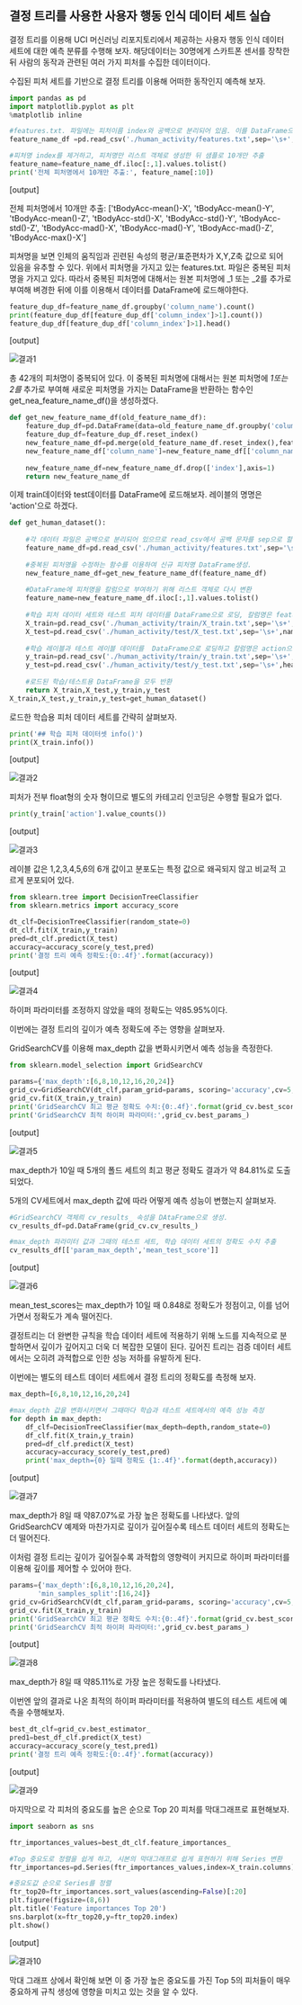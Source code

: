 ## 결정 트리를 사용한 사용자 행동 인식 데이터 세트 실습

결정 트리를 이용해 UCI 머신러닝 리포지토리에서 제공하는 사용자 행동 인식 데이터 세트에 대한 예측 분류를 수행해 보자. 해당데이터는 30명에게 스카트폰 센서를 장착한 뒤 사람의 동작과 관련된 여러 가지 피처를 수집한 데이터이다.

수집된 피처 세트를 기반으로 결정 트리를 이용해 어떠한 동작인지 예측해 보자.

```python
import pandas as pd
import matplotlib.pyplot as plt
%matplotlib inline

#features.txt. 파일에는 피처이름 index와 공백으로 분리되어 있음. 이를 DataFrame으로 로드.
feature_name_df =pd.read_csv('./human_activity/features.txt',sep='\s+',header=None,names=['column_index','column_name'])

#피처명 index를 제거하고, 피처명만 리스트 객체로 생성한 뒤 샘플로 10개만 추출
feature_name=feature_name_df.iloc[:,1].values.tolist()
print('전체 피처명에서 10개만 추출:', feature_name[:10])
```

[output]

전체 피처명에서 10개만 추출: ['tBodyAcc-mean()-X', 'tBodyAcc-mean()-Y', 'tBodyAcc-mean()-Z', 'tBodyAcc-std()-X', 'tBodyAcc-std()-Y', 'tBodyAcc-std()-Z', 'tBodyAcc-mad()-X', 'tBodyAcc-mad()-Y', 'tBodyAcc-mad()-Z', 'tBodyAcc-max()-X']

피쳐명을 보면 인체의 움직임과 괸련된 속성의 평균/표준편차가  X,Y,Z축 값으로 되어 있음을 유추할 수 있다. 위에서 피처명을 가지고 있는 features.txt. 파일은 중복된 피처명을 가지고 있다. 따라서 중복된 피처명에 대해서는 원본 피처명에 _1 또는 _2를 추가로 부여해 벼경한 뒤에 이를 이용해서 데이터를 DataFrame에 로드해야한다.

```python
feature_dup_df=feature_name_df.groupby('column_name').count()
print(feature_dup_df[feature_dup_df['column_index']>1].count())
feature_dup_df[feature_dup_df['column_index']>1].head()
```

[output]

![결과1](https://s3.us-west-2.amazonaws.com/secure.notion-static.com/2051114b-587b-4500-87cb-02254ab26e59/Untitled.png?X-Amz-Algorithm=AWS4-HMAC-SHA256&X-Amz-Credential=AKIAT73L2G45O3KS52Y5%2F20210607%2Fus-west-2%2Fs3%2Faws4_request&X-Amz-Date=20210607T153546Z&X-Amz-Expires=86400&X-Amz-Signature=49cbc66b18294dc1e50e2ee1cc50a47fdce772c923233b22479f4239227f8f1b&X-Amz-SignedHeaders=host&response-content-disposition=filename%20%3D%22Untitled.png%22)

총 42개의 피처명이 중복되어 있다. 이 중복된 피처명에 대해서는 원본 피처명에 *1또는 2를* 추가로 부여해 새로운 피처명을 가지는 DataFrame을 반환하는 함수인 get_nea_feature_name_df()을 생성하겠다.

```python
def get_new_feature_name_df(old_feature_name_df):
    feature_dup_df=pd.DataFrame(data=old_feature_name_df.groupby('column_name').cumcount(),columns=['dup_cnt'])
    feature_dup_df=feature_dup_df.reset_index()
    new_feature_name_df=pd.merge(old_feature_name_df.reset_index(),feature_dup_df,how='outer')
    new_feature_name_df['column_name']=new_feature_name_df[['column_name','dup_cnt']].apply(lambda x : x[0]+'_'+str(x[1]) 
                                                                                            if x[1]>0 else x[0], axis=1)
    new_feature_name_df=new_feature_name_df.drop(['index'],axis=1)
    return new_feature_name_df
```

이제  train데이터와 test데이터를  DataFrame에 로드해보자. 레이블의 명명은 'action'으로 하겠다.

```python
def get_human_dataset():
    
    #각 데이터 파일은 공백으로 분리되어 있으므로 read_csv에서 공백 문자를 sep으로 할당.
    feature_name_df=pd.read_csv('./human_activity/features.txt',sep='\s+',header=None,names=['column_index','column_name'])
    
    #중복된 피처명을 수정하는 함수를 이용하여 신규 피처명 DataFrame생성.
    new_feature_name_df=get_new_feature_name_df(feature_name_df)
    
    #DataFrame에 피처명을 칼럼으로 부여하기 위해 리스트 객체로 다시 변환
    feature_name=new_feature_name_df.iloc[:,1].values.tolist()
    
    #학습 피처 데이터 세트와 테스트 피처 데이터를 DataFrame으로 로딩, 칼럼명은 feature_name 적용
    X_train=pd.read_csv('./human_activity/train/X_train.txt',sep='\s+',names=feature_name)
    X_test=pd.read_csv('./human_activity/test/X_test.txt',sep='\s+',names=feature_name)
    
    #학습 레이블과 테스트 레이블 데이터를  DataFrame으로 로딩하고 칼럼명은 action으로 부여
    y_train=pd.read_csv('./human_activity/train/y_train.txt',sep='\s+',header=None,names=['action'])
    y_test=pd.read_csv('./human_activity/test/y_test.txt',sep='\s+',header=None,names=['action'])
    
    #로드된 학습/테스트용 DataFrame을 모두 반환
    return X_train,X_test,y_train,y_test
X_train,X_test,y_train,y_test=get_human_dataset()
```

로드한 학습용 피처 데이터 세트를 간략히 살펴보자.

```python
print('## 학습 피처 데이터셋 info()')
print(X_train.info())
```

[output]

![결과2](https://s3.us-west-2.amazonaws.com/secure.notion-static.com/18dda75a-ae9f-4b7c-bc7e-d151a6b6d212/Untitled.png?X-Amz-Algorithm=AWS4-HMAC-SHA256&X-Amz-Credential=AKIAT73L2G45O3KS52Y5%2F20210607%2Fus-west-2%2Fs3%2Faws4_request&X-Amz-Date=20210607T154214Z&X-Amz-Expires=86400&X-Amz-Signature=5251498b20d075056122bf2b7c5017988d3bb4756e13ff5caa2feb9e22ffc808&X-Amz-SignedHeaders=host&response-content-disposition=filename%20%3D%22Untitled.png%22)

피처가 전부 float형의 숫자 형이므로 별도의 카테고리 인코딩은 수행할 필요가 없다.

```python
print(y_train['action'].value_counts())
```

[output]

![결과3](https://s3.us-west-2.amazonaws.com/secure.notion-static.com/e5c2df05-332d-43f9-8cae-0a354751ef6a/Untitled.png?X-Amz-Algorithm=AWS4-HMAC-SHA256&X-Amz-Credential=AKIAT73L2G45O3KS52Y5%2F20210607%2Fus-west-2%2Fs3%2Faws4_request&X-Amz-Date=20210607T154243Z&X-Amz-Expires=86400&X-Amz-Signature=39947c48f8ac562a5ffe5afd91becdaae0c3e04657d7af160d15b22f2bf88ac2&X-Amz-SignedHeaders=host&response-content-disposition=filename%20%3D%22Untitled.png%22)

레이블 값은 1,2,3,4,5,6의 6개 값이고 분포도는 특정 값으로 왜곡되지 않고 비교적 고르게 분포되어 있다.

```python
from sklearn.tree import DecisionTreeClassifier
from sklearn.metrics import accuracy_score

dt_clf=DecisionTreeClassifier(random_state=0)
dt_clf.fit(X_train,y_train)
pred=dt_clf.predict(X_test)
accuracy=accuracy_score(y_test,pred)
print('결정 트리 예측 정확도:{0:.4f}'.format(accuracy))
```

[output]

![결과4](https://s3.us-west-2.amazonaws.com/secure.notion-static.com/25f0fa65-79c4-4f7e-bb56-1b56b3055733/Untitled.png?X-Amz-Algorithm=AWS4-HMAC-SHA256&X-Amz-Credential=AKIAT73L2G45O3KS52Y5%2F20210607%2Fus-west-2%2Fs3%2Faws4_request&X-Amz-Date=20210607T154309Z&X-Amz-Expires=86400&X-Amz-Signature=ed8c22bd0e1c273ea94c55b8ec07c779c2570a5a5ce02ba8b701449b1ca43b28&X-Amz-SignedHeaders=host&response-content-disposition=filename%20%3D%22Untitled.png%22)

하이퍼 파라미터를 조정하지 않았을 때의 정확도는 약85.95%이다.

이번에는 결정 트리의 깊이가 예측 정확도에 주는 영향을 살펴보자. 

GridSearchCV를 이용해 max_depth 값을 변화시키면서 예측 성능을 측정한다.

```python
from sklearn.model_selection import GridSearchCV

params={'max_depth':[6,8,10,12,16,20,24]}
grid_cv=GridSearchCV(dt_clf,param_grid=params, scoring='accuracy',cv=5,verbose=1)
grid_cv.fit(X_train,y_train)
print('GridSearchCV 최고 평균 정확도 수치:{0:.4f}'.format(grid_cv.best_score_))
print('GridSearchCV 최적 하이퍼 파라미터:',grid_cv.best_params_)
```

[output]

![결과5](https://s3.us-west-2.amazonaws.com/secure.notion-static.com/da56663d-2d33-403c-9cbf-4ed723f2f988/Untitled.png?X-Amz-Algorithm=AWS4-HMAC-SHA256&X-Amz-Credential=AKIAT73L2G45O3KS52Y5%2F20210607%2Fus-west-2%2Fs3%2Faws4_request&X-Amz-Date=20210607T154345Z&X-Amz-Expires=86400&X-Amz-Signature=d824622bbd32a3a1bd6b3df7e3389a4b81bf8fd10dd45cfca21ab14ee5b285a2&X-Amz-SignedHeaders=host&response-content-disposition=filename%20%3D%22Untitled.png%22)

max_depth가 10일 때 5개의 폴드 세트의 최고 평균 정확도 결과가 약 84.81%로 도출되었다.

5개의  CV세트에서 max_depth 값에 따라 어떻게 예측 성능이 변했는지 살펴보자.

```python
#GridSearchCV 객체릐 cv_results_ 속성을 DAtaFrame으로 생성.
cv_results_df=pd.DataFrame(grid_cv.cv_results_)

#max_depth 파라미터 값과 그때의 테스트 세트, 학습 데이터 세트의 정확도 수치 추출
cv_results_df[['param_max_depth','mean_test_score']]
```

[output]

![결과6](https://s3.us-west-2.amazonaws.com/secure.notion-static.com/2f3aa1f7-3660-47ec-95d8-28cb3b93e78e/Untitled.png?X-Amz-Algorithm=AWS4-HMAC-SHA256&X-Amz-Credential=AKIAT73L2G45O3KS52Y5%2F20210607%2Fus-west-2%2Fs3%2Faws4_request&X-Amz-Date=20210607T154414Z&X-Amz-Expires=86400&X-Amz-Signature=a7581ad3bd7462e3e397e2d756578bbcc167cf8564212c8d7ffed682220addb5&X-Amz-SignedHeaders=host&response-content-disposition=filename%20%3D%22Untitled.png%22)

mean_test_scores는 max_depth가 10일 때 0.848로 정확도가 정점이고, 이를 넘어가면서 정확도가 계속 떨어진다.

결정트리는 더 완변한 규칙을 학습 데이터 세트에 적용하기 위해 노드를 지속적으로 분할하면서 깊이가 깊어지고 더욱 더 복잡한 모델이 된다. 깊어진 트리는 검증 데이터 세트에서는 오히려 과적합으로 인한 성능 저하를 유발하게 된다.

이번에는 별도의 테스트 데이터 세트에서 결정 트리의 정확도를 측정해 보자.

```python
max_depth=[6,8,10,12,16,20,24]

#max_depth 값을 변화시키면서 그때마다 학습과 테스트 세트에서의 예측 성능 측정
for depth in max_depth:
    df_clf=DecisionTreeClassifier(max_depth=depth,random_state=0)
    df_clf.fit(X_train,y_train)
    pred=df_clf.predict(X_test)
    accuracy=accuracy_score(y_test,pred)
    print('max_depth={0} 일때 정확도 {1:.4f}'.format(depth,accuracy))
```

[output]

![결과7](https://s3.us-west-2.amazonaws.com/secure.notion-static.com/17a12cb5-4229-440d-bfdf-8dfa94da6814/Untitled.png?X-Amz-Algorithm=AWS4-HMAC-SHA256&X-Amz-Credential=AKIAT73L2G45O3KS52Y5%2F20210607%2Fus-west-2%2Fs3%2Faws4_request&X-Amz-Date=20210607T154440Z&X-Amz-Expires=86400&X-Amz-Signature=61f8663c230722b1cb76a0fdbe02f24ef2a154bc29ba276320dd970d98a94c2a&X-Amz-SignedHeaders=host&response-content-disposition=filename%20%3D%22Untitled.png%22)

max_depth가 8일 때 약87.07%로 가장 높은 정확도를 나타냈다. 앞의  GridSearchCV 예제와 마찬가지로 깊이가 깊어질수록 테스트 데이터 세트의 정확도는 더 떨어진다.

이처럼 결정 트리는 깊이가 깊어질수록 과적합의 영향력이 커지므로 하이퍼 파라미터를 이용해 깊이를 제어할 수 있어야 한다.

```python
params={'max_depth':[6,8,10,12,16,20,24],
       'min_samples_split':[16,24]}
grid_cv=GridSearchCV(dt_clf,param_grid=params, scoring='accuracy',cv=5,verbose=1)
grid_cv.fit(X_train,y_train)
print('GridSearchCV 최고 평균 정확도 수치:{0:.4f}'.format(grid_cv.best_score_))
print('GridSearchCV 최적 하이퍼 파라미터:',grid_cv.best_params_)
```

[output]

![결과8](https://s3.us-west-2.amazonaws.com/secure.notion-static.com/05cee116-7e59-4903-b2a5-a3e00b1b75e6/Untitled.png?X-Amz-Algorithm=AWS4-HMAC-SHA256&X-Amz-Credential=AKIAT73L2G45O3KS52Y5%2F20210607%2Fus-west-2%2Fs3%2Faws4_request&X-Amz-Date=20210607T154504Z&X-Amz-Expires=86400&X-Amz-Signature=4612befa56f7a57850f9ee1f3d7280c64bd0ce9293723c316ae9a08fd05c3d7d&X-Amz-SignedHeaders=host&response-content-disposition=filename%20%3D%22Untitled.png%22)

max_depth가 8일 때 약85.11%로 가장 높은 정확도를 나타냈다.  

이번엔 앞의 결과로 나온 최적의 하이퍼 파라미터를 적용하여 별도의 테스트 세트에 예측을 수행해보자.

```python
best_dt_clf=grid_cv.best_estimator_
pred1=best_df_clf.predict(X_test)
accuracy=accuracy_score(y_test,pred1)
print('결정 트리 예측 정확도:{0:.4f}'.format(accuracy))
```

[output]

![결과9](https://s3.us-west-2.amazonaws.com/secure.notion-static.com/ed3855fd-0273-48cb-bb10-20893ffaaff6/Untitled.png?X-Amz-Algorithm=AWS4-HMAC-SHA256&X-Amz-Credential=AKIAT73L2G45O3KS52Y5%2F20210607%2Fus-west-2%2Fs3%2Faws4_request&X-Amz-Date=20210607T154538Z&X-Amz-Expires=86400&X-Amz-Signature=2063cc65008d1dabad0fb3ab7ea5f697258ab9268dc8154d5e9a8127e8658f34&X-Amz-SignedHeaders=host&response-content-disposition=filename%20%3D%22Untitled.png%22)

마지막으로 각 피처의 중요도를 높은 순으로 Top 20 피처를 막대그래프로 표현해보자.

```python
import seaborn as sns

ftr_importances_values=best_dt_clf.feature_importances_

#Top 중요도로 정렬을 쉽게 하고, 시본의 막대그래프로 쉽게 표현하기 위해 Series 변환
ftr_importances=pd.Series(ftr_importances_values,index=X_train.columns)

#중요도값 순으로 Series를 정렬
ftr_top20=ftr_importances.sort_values(ascending=False)[:20]
plt.figure(figsize=(8,6))
plt.title('Feature importances Top 20')
sns.barplot(x=ftr_top20,y=ftr_top20.index)
plt.show()
```

[output]

![결과10](https://s3.us-west-2.amazonaws.com/secure.notion-static.com/7233b502-24e7-4dc6-9d22-41ba3c90a277/Untitled.png?X-Amz-Algorithm=AWS4-HMAC-SHA256&X-Amz-Credential=AKIAT73L2G45O3KS52Y5%2F20210607%2Fus-west-2%2Fs3%2Faws4_request&X-Amz-Date=20210607T154603Z&X-Amz-Expires=86400&X-Amz-Signature=30204f7122fb601856b9699222bc6cce971fc471972bde7e28362143db5e3fc0&X-Amz-SignedHeaders=host&response-content-disposition=filename%20%3D%22Untitled.png%22)

막대 그래프 상에서 확인해 보면 이 중 가장 높은 중요도를 가진 Top 5의 피처들이 매우 중요하게 규칙 생성에 영향을 미치고 있는 것을 알 수 있다.
